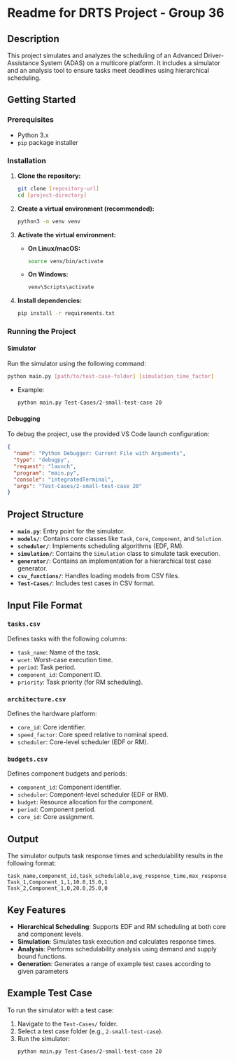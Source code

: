 # Readme for DRTS Project - Group 36

## Description

This project simulates and analyzes the scheduling of an Advanced Driver-Assistance System (ADAS) on a multicore platform. It includes a simulator and an analysis tool to ensure tasks meet deadlines using hierarchical scheduling.

## Getting Started

### Prerequisites

- Python 3.x
- `pip` package installer

### Installation

1. **Clone the repository:**
   ```bash
   git clone [repository-url]
   cd [project-directory]
   ```

2. **Create a virtual environment (recommended):**
   ```bash
   python3 -m venv venv
   ```

3. **Activate the virtual environment:**
   - **On Linux/macOS:**
     ```bash
     source venv/bin/activate
     ```
   - **On Windows:**
     ```bash
     venv\Scripts\activate
     ```

4. **Install dependencies:**
   ```bash
   pip install -r requirements.txt
   ```

### Running the Project

#### Simulator
Run the simulator using the following command:
```bash
python main.py [path/to/test-case-folder] [simulation_time_factor]
```
- Example:
  ```bash
  python main.py Test-Cases/2-small-test-case 20
  ```

#### Debugging
To debug the project, use the provided VS Code launch configuration:
```json
{
  "name": "Python Debugger: Current File with Arguments",
  "type": "debugpy",
  "request": "launch",
  "program": "main.py",
  "console": "integratedTerminal",
  "args": "Test-Cases/2-small-test-case 20"
}
```

## Project Structure

- **`main.py`**: Entry point for the simulator.
- **`models/`**: Contains core classes like `Task`, `Core`, `Component`, and `Solution`.
- **`scheduler/`**: Implements scheduling algorithms (EDF, RM).
- **`simulation/`**: Contains the `Simulation` class to simulate task execution.
- **`generator/`**: Contains an implementation for a hierarchical test case generator.
- **`csv_functions/`**: Handles loading models from CSV files.
- **`Test-Cases/`**: Includes test cases in CSV format.

## Input File Format

### `tasks.csv`
Defines tasks with the following columns:
- `task_name`: Name of the task.
- `wcet`: Worst-case execution time.
- `period`: Task period.
- `component_id`: Component ID.
- `priority`: Task priority (for RM scheduling).

### `architecture.csv`
Defines the hardware platform:
- `core_id`: Core identifier.
- `speed_factor`: Core speed relative to nominal speed.
- `scheduler`: Core-level scheduler (EDF or RM).

### `budgets.csv`
Defines component budgets and periods:
- `component_id`: Component identifier.
- `scheduler`: Component-level scheduler (EDF or RM).
- `budget`: Resource allocation for the component.
- `period`: Component period.
- `core_id`: Core assignment.

## Output

The simulator outputs task response times and schedulability results in the following format:
```csv
task_name,component_id,task_schedulable,avg_response_time,max_response_time,component_schedulable
Task_1,Component_1,1,10.0,15.0,1
Task_2,Component_1,0,20.0,25.0,0
```

## Key Features

- **Hierarchical Scheduling**: Supports EDF and RM scheduling at both core and component levels.
- **Simulation**: Simulates task execution and calculates response times.
- **Analysis**: Performs schedulability analysis using demand and supply bound functions.
- **Generation**: Generates a range of example test cases according to given parameters

## Example Test Case

To run the simulator with a test case:
1. Navigate to the `Test-Cases/` folder.
2. Select a test case folder (e.g., `2-small-test-case`).
3. Run the simulator:
   ```bash
   python main.py Test-Cases/2-small-test-case 20
   ```